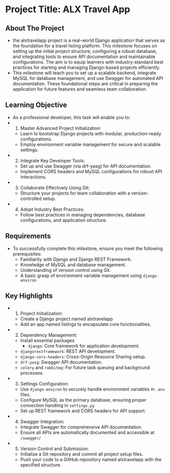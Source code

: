 # Project Title: ALX Travel App

## About The Project
- the alxtravelapp project is a real-world Django application that serves as the foundation for a travel listing platform. This milestone focuses on setting up the initial project structure, configuring a robust database, and integrating tools to ensure API documentation and maintainable configurations. The aim is to equip learners with industry-standard best practices for starting and managing Django-based projects efficiently.
- This milestone will teach you to set up a scalable backend, integrate MySQL for database management, and use Swagger for automated API documentation. These foundational steps are critical in preparing the application for future features and seamless team collaboration.

## Learning Objective
- As a professional developer, this task will enable you to:
- 1. Master Advanced Project Initialization: 
	- Learn to bootstrap Django projects with modular, production-ready configurations.
	- Employ environment variable management for secure and scalable settings.
- 2. Integrate Key Developer Tools:
	- Set up and use Swagger (via drf-yasg) for API documentation.
	- Implement CORS headers and MySQL configurations for robust API interactions.
- 3. Collaborate Effectively Using Git:
	- Structure your projects for team collaboration with a version-controlled setup.
- 4. Adopt Industry Best Practices:
	- Follow best practices in managing dependencies, database configurations, and application structure.

## Requirements
- To successfully complete this milestone, ensure you meet the following prerequisites:
	- Familiarity with Django and Django REST Framework.
	- Knowledge of MySQL and database management.
	- Understanding of version control using Git.
	- A basic grasp of environment variable management using `django-environ`

## Key Highlights
- 1. Project Initialization:
	- Create a Django project named alxtravelapp
	- Add an app named listings to encapsulate core functionalities.
- 2. Dependency Management:
	- Install essential packages
		- `django`: Core framework for application development.
	- `djangorestframework`: REST API development.
	- `django-cors-headers`: Cross-Origin Resource Sharing setup.
	- `drf-yasg`: Swagger API documentation.
	- `celery` and `rabbitmq`: For future task queuing and background processes.
- 3. Settings Configuration:
 	- Use `django-environ` to securely handle environment variables in `.env` files.
	- Configure MySQL as the primary database, ensuring proper connection handling in `settings.py`
	- Set up REST framework and CORS headers for API support.
- 4. Swagger Integration:
	- Integrate Swagger for comprehensive API documentation.
	- Ensure all APIs are automatically documented and accessible at `/swagger/`
- 5. Version Control and Submission:
	- Initialize a Git repository and commit all project setup files.
	- Push your code to a GitHub repository named alxtravelapp with the specified structure.
